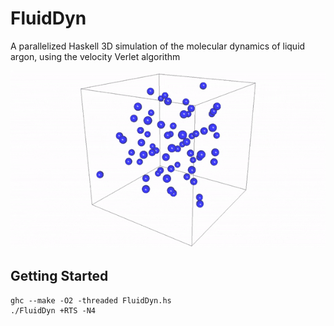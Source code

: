 FluidDyn
==========
A parallelized Haskell 3D simulation of the molecular dynamics of liquid argon, using the velocity Verlet algorithm

![demo](FluidDyn.gif)

Getting Started
---------------
```
ghc --make -O2 -threaded FluidDyn.hs
./FluidDyn +RTS -N4
```
